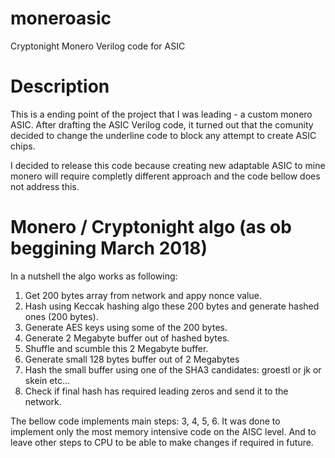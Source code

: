 # moneroasic
Cryptonight Monero Verilog code for ASIC

# Description
This is a ending point of the project that I was leading - a custom monero ASIC.
After drafting the ASIC Verilog code, it turned out that the comunity decided to
change the underline code to block any attempt to create ASIC chips.

I decided to release this code because creating new adaptable ASIC to mine monero
will require completly different approach and the code bellow does not address this.

# Monero / Cryptonight algo (as ob beggining March 2018)
In a nutshell the algo works as following:
1. Get 200 bytes array from network and appy nonce value.
2. Hash using Keccak hashing algo these 200 bytes and generate hashed ones (200 bytes).
3. Generate AES keys using some of the 200 bytes.
4. Generate 2 Megabyte buffer out of hashed bytes.
5. Shuffle and scumble this 2 Megabyte buffer.
6. Generate small 128 bytes buffer out of 2 Megabytes
7. Hash the small buffer using one of the SHA3 candidates: groestl or jk or skein etc...
8. Check if final hash has required leading zeros and send it to the network.

The bellow code implements main steps: 3, 4, 5, 6. It was done to implement only the
most memory intensive code on the AISC level. And to leave other steps to CPU to be
able to make changes if required in future.

